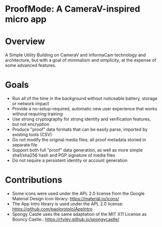 ProofMode: A CameraV-inspired micro app
========

# Overview
A Simple Utility Building on CameraV and InformaCam technology and architecture, but with a goal of minimalism and simplicity, at the expense of some advanced features.

# Goals 

* Run all of the time in the background without noticeable battery, storage or network impact
* Provide a no-setup-required, automatic new user experience that works without requiring training
* Use strong cryptography for strong identity and verification features, but not encryption 
* Produce "proof" data formats that can be easily parse, imported by existing tools (CSV)
* Do not modify the original media files; all proof metadata storied in separate file
* Support both full "proof" data generation, as well as more simple sha1/sha256 hash and PGP signature of media files
* Do not require a persistent identity or account generation

# Contributions

* Some icons were used under the APL 2.0 license from the Google Material Design Icon library: https://material.io/icons/
* The App Intro library is used under the APL 2.0 license: https://github.com/paolorotolo/AppIntro
* Spongy Castle uses the same adaptation of the MIT X11 License as Bouncy Castle.: https://rtyley.github.io/spongycastle/


